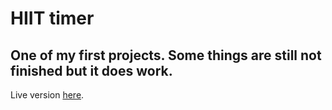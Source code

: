 # HIIT timer
## One of my first projects. Some things are still not finished but it does work.
Live version [here](https://elqbell.github.io/workout-website/).
